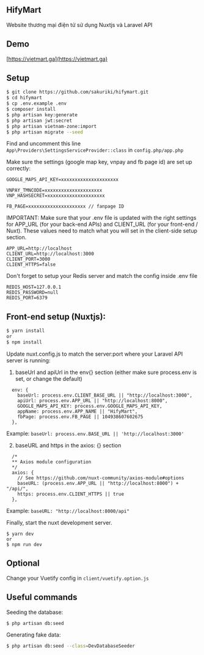 ## HifyMart

Website thương mại điện tử sử dụng Nuxtjs và Laravel API

## Demo

[https://vietmart.ga](https://vietmart.ga)

## Setup

```bash
$ git clone https://github.com/sakuriki/hifymart.git
$ cd hifymart
$ cp .env.example .env
$ composer install
$ php artisan key:generate
$ php artisan jwt:secret
$ php artisan vietnam-zone:import
$ php artisan migrate --seed
```

Find and uncomment this line `App\Providers\SettingsServiceProvider::class` in `config.php/app.php`

Make sure the settings (google map key, vnpay and fb page id) are set up correctly:

```
GOOGLE_MAPS_API_KEY=xxxxxxxxxxxxxxxxxxxxx

VNPAY_TMNCODE=xxxxxxxxxxxxxxxxxxxxx
VNP_HASHSECRET=xxxxxxxxxxxxxxxxxxxxx

FB_PAGE=xxxxxxxxxxxxxxxxxxxxx // fanpage ID
```

IMPORTANT: Make sure that your .env file is updated with the right settings for APP_URL (for your back-end APIs) and CLIENT_URL (for your front-end / Nuxt). These values need to match what you will set in the client-side setup section.

```
APP_URL=http://localhost
CLIENT_URL=http://localhost:3000
CLIENT_PORT=3000
CLIENT_HTTPS=false
```

Don't forget to setup your Redis server and match the config inside .env file

```
REDIS_HOST=127.0.0.1
REDIS_PASSWORD=null
REDIS_PORT=6379
```

## Front-end setup (Nuxtjs):

```bash
$ yarn install
or
$ npm install
```

Update nuxt.config.js to match the server:port where your Laravel API server is running:

1. baseUrl and apiUrl in the env{} section (either make sure process.env is set, or change the default)

```
  env: {
    baseUrl: process.env.CLIENT_BASE_URL || "http://localhost:3000",
    apiUrl: process.env.APP_URL || "http://localhost:8000",
    GOOGLE_MAPS_API_KEY: process.env.GOOGLE_MAPS_API_KEY,
    appName: process.env.APP_NAME || "HifyMart",
    fbPage: process.env.FB_PAGE || 104938607602675
  },
```

Example: `baseUrl: process.env.BASE_URL || 'http://localhost:3000'`

2. baseURL and https in the axios: {} section

```
  /*
  ** Axios module configuration
  */
  axios: {
    // See https://github.com/nuxt-community/axios-module#options
    baseURL: (process.env.APP_URL || "http://localhost:8000") + "/api/",
    https: process.env.CLIENT_HTTPS || true
  },
```

Example: `baseURL: "http://localhost:8000/api"`

Finally, start the nuxt development server.

```
$ yarn dev
or
$ npm run dev
```
## Optional

Change your Vuetify config in `client/vuetify.option.js`

## Useful commands

Seeding the database:

```bash
$ php artisan db:seed
```

Generating fake data:

```bash
$ php artisan db:seed --class=DevDatabaseSeeder
```
